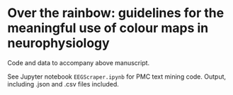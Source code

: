 # Over the rainbow: guidelines for the meaningful use of colour maps in neurophysiology

Code and data to accompany above manuscript.

See Jupyter notebook `EEGScraper.ipynb` for PMC text mining code.
Output, including .json and .csv files included.
